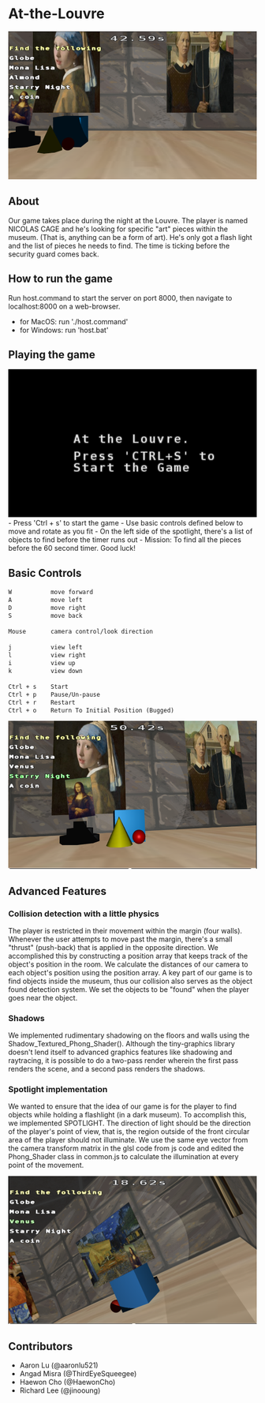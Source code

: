 # At-the-Louvre

<img src='assets/gamescreen.png' width=600 height=300>

## About
Our game takes place during the night at the Louvre. The player is named NICOLAS CAGE and he's looking for specific "art" pieces within the museum. (That is, anything can be a form of art). He's only got a flash light and the list of pieces he needs to find. The time is ticking before the security guard comes back.

## How to run the game
Run host.command to start the server on port 8000, then navigate to localhost:8000 on a web-browser.
- for MacOS: run './host.command'
- for Windows: run 'host.bat' <br>

## Playing the game
<img src='assets/startscreen.png' width=600 height=300>
- Press 'Ctrl + s' to start the game
- Use basic controls defined below to move and rotate as you fit
- On the left side of the spotlight, there's a list of objects to find before the timer runs out
- Mission: To find all the pieces before the 60 second timer. Good luck!

## Basic Controls
```
W           move forward
A           move left
D           move right
S           move back

Mouse       camera control/look direction

j           view left
l           view right
i           view up
k           view down

Ctrl + s    Start
Ctrl + p    Pause/Un-pause
Ctrl + r    Restart
Ctrl + o    Return To Initial Position (Bugged)
```
<img src='assets/objects.png' width=600 height=300>

## Advanced Features

### Collision detection with a little physics
The player is restricted in their movement within the margin (four walls). Whenever the user attempts to move past the margin, there's a small "thrust" (push-back) that is applied in the opposite direction. We accomplished this by constructing a position array that keeps track of the object's position in the room. We calculate the distances of our camera to each object's position using the position array.
A key part of our game is to find objects inside the museum, thus our collision also serves as the object found detection system. We set the objects to be "found" when the player goes near the object.

### Shadows

We implemented rudimentary shadowing on the floors and walls using the Shadow_Textured_Phong_Shader(). Although the tiny-graphics library doesn't lend itself to advanced graphics features like shadowing and raytracing, it is possible to do a two-pass render wherein the first pass renders the scene, and a second pass renders the shadows.

### Spotlight implementation
We wanted to ensure that the idea of our game is for the player to find objects while holding a flashlight (in a dark museum). To accomplish this, we implemented SPOTLIGHT. The direction of light should be the direction of the player's point of view, that is, the region outside of the front circular area of the player should not illuminate. We use the same eye vector from the camera transform matrix in the glsl code from js code and edited the Phong_Shader class in common.js to calculate the illumination at every point of the movement.

<img src='assets/shadow.png' width=600 height=300>

## Contributors
- Aaron Lu (@aaronlu521)
- Angad Misra (@ThirdEyeSqueegee)
- Haewon Cho (@HaewonCho)
- Richard Lee (@jinooung)
